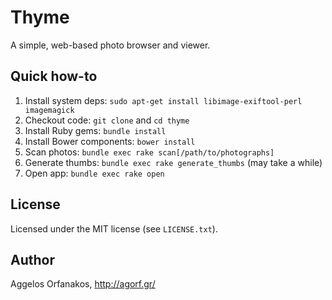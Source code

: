 # Thyme

A simple, web-based photo browser and viewer.

## Quick how-to

1. Install system deps: `sudo apt-get install libimage-exiftool-perl
   imagemagick`
1. Checkout code: `git clone` and `cd thyme`
1. Install Ruby gems: `bundle install`
1. Install Bower components: `bower install`
1. Scan photos: `bundle exec rake scan[/path/to/photographs]`
1. Generate thumbs: `bundle exec rake generate_thumbs` (may take a while)
1. Open app: `bundle exec rake open`

## License

Licensed under the MIT license (see `LICENSE.txt`).

## Author

Aggelos Orfanakos, <http://agorf.gr/>
